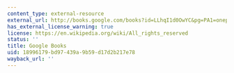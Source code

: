 ```yaml
---
content_type: external-resource
external_url: http://books.google.com/books?id=LLhqI1d0OwYC&pg=PA1=onepage
has_external_license_warning: true
license: https://en.wikipedia.org/wiki/All_rights_reserved
status: ''
title: Google Books
uid: 18996179-bd97-439a-9b59-d17d2b217e78
wayback_url: ''
---
```

